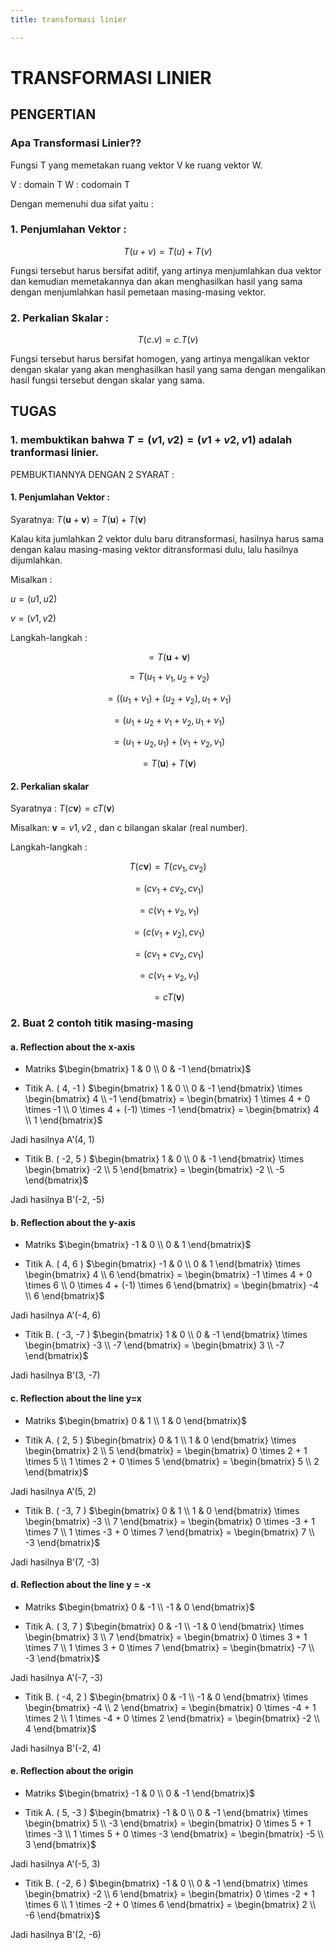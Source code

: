 ```yaml
---
title: transformasi linier

---
```


# TRANSFORMASI LINIER

## PENGERTIAN
### Apa Transformasi Linier??
Fungsi T yang memetakan ruang vektor V ke ruang vektor W.

V : domain T
W : codomain T 

Dengan memenuhi dua sifat yaitu : 
### 1. Penjumlahan Vektor :

$$T(u+v)=T(u)+T(v)$$

Fungsi tersebut harus bersifat aditif, yang artinya menjumlahkan dua vektor dan kemudian memetakannya dan akan menghasilkan hasil yang sama dengan menjumlahkan hasil pemetaan masing-masing vektor.

### 2. Perkalian Skalar :

$$T(c.v)=c.T (v)$$

Fungsi tersebut harus bersifat homogen, yang artinya mengalikan vektor dengan skalar yang akan menghasilkan hasil yang sama dengan mengalikan hasil fungsi tersebut dengan skalar yang sama.

## TUGAS

### 1. membuktikan bahwa $T =(v1,v2)=(v1+v2,v1)$ adalah tranformasi linier.

PEMBUKTIANNYA DENGAN 2 SYARAT : 
#### 1. Penjumlahan Vektor : 
Syaratnya: $T(\mathbf{u} + \mathbf{v}) = T(\mathbf{u}) + T(\mathbf{v})$

Kalau kita jumlahkan 2 vektor dulu baru ditransformasi, hasilnya harus sama dengan kalau masing-masing vektor ditransformasi dulu, lalu hasilnya dijumlahkan.

Misalkan : 

$u = (u1,u2)$

$v = (v1,v2)$

Langkah-langkah : 


$$=T (\mathbf{u}+\mathbf{v})$$

$$=T(u_1 + v_1, u_2 + v_2)$$

$$= ((u_1 + v_1) + (u_2 + v_2), u_1 + v_1)$$

$$= (u_1 + u_2 + v_1 + v_2, u_1 + v_1)$$

$$= (u_1 + u_2, u_1) + (v_1 + v_2, v_1)$$

$$= T(\mathbf{u}) + T(\mathbf{v})$$

#### 2. Perkalian skalar
Syaratnya : $T(c\mathbf{v})=cT (\mathbf{v})$

Misalkan: 
$\mathbf{v} = v1 , v2$
, dan c bilangan skalar (real number).

Langkah-langkah : 

$$T(c \mathbf{v}) = T(c v_1, c v_2)$$

$$= (c v_1 + c v_2, c v_1)$$

$$= c (v_1 + v_2, v_1)$$

$$= (c (v_1 + v_2), c v_1)$$

$$= (c v_1 + c v_2, c v_1)$$

$$= c (v_1 + v_2, v_1)$$

$$= c T(\mathbf{v})$$

### 2. Buat 2 contoh titik masing-masing

#### a. Reflection about the x-axis
- Matriks
$\begin{bmatrix}
1 & 0 \\
0 & -1
\end{bmatrix}$

- Titik A. ( 4, -1 )
$\begin{bmatrix}
1 & 0 \\
0 & -1
\end{bmatrix}
\times
\begin{bmatrix}
4 \\
-1
\end{bmatrix}
=
\begin{bmatrix}
1 \times 4 + 0 \times -1 \\
0 \times 4 + (-1) \times -1
\end{bmatrix}
=
\begin{bmatrix}
4 \\
1
\end{bmatrix}$

Jadi hasilnya A'(4, 1)

- Titik B. ( -2, 5 )
$\begin{bmatrix}
1 & 0 \\
0 & -1
\end{bmatrix}
\times
\begin{bmatrix}
-2 \\
5
\end{bmatrix}
=
\begin{bmatrix}
-2 \\
-5
\end{bmatrix}$

Jadi hasilnya B'(-2, -5)

#### b. Reflection about the y-axis
- Matriks
$\begin{bmatrix}
-1 & 0 \\
0 & 1
\end{bmatrix}$

- Titik A. ( 4, 6 )
$\begin{bmatrix}
-1 & 0 \\
0 & 1
\end{bmatrix}
\times
\begin{bmatrix}
4 \\
6
\end{bmatrix}
=
\begin{bmatrix}
-1 \times 4 + 0 \times 6 \\
0 \times 4 + (-1) \times 6
\end{bmatrix}
=
\begin{bmatrix}
-4 \\
6
\end{bmatrix}$

Jadi hasilnya A'(-4, 6)

- Titik B. ( -3, -7 )
$\begin{bmatrix}
1 & 0 \\
0 & -1
\end{bmatrix}
\times
\begin{bmatrix}
-3 \\
-7
\end{bmatrix}
=
\begin{bmatrix}
3 \\
-7
\end{bmatrix}$

Jadi hasilnya B'(3, -7)

#### c. Reflection about the line y=x
- Matriks
$\begin{bmatrix}
0 & 1 \\
1 & 0
\end{bmatrix}$

- Titik A. ( 2, 5 )
$\begin{bmatrix}
0 & 1 \\
1 & 0
\end{bmatrix}
\times
\begin{bmatrix}
2 \\
5
\end{bmatrix}
=
\begin{bmatrix}
0 \times 2 + 1 \times 5 \\
1 \times 2 + 0 \times 5
\end{bmatrix}
=
\begin{bmatrix}
5 \\
2
\end{bmatrix}$

Jadi hasilnya A'(5, 2)

- Titik B. ( -3, 7 )
$\begin{bmatrix}
0 & 1 \\
1 & 0
\end{bmatrix}
\times
\begin{bmatrix}
-3 \\
7
\end{bmatrix}
=
\begin{bmatrix}
0 \times -3 + 1 \times 7 \\
1 \times -3 + 0 \times 7
\end{bmatrix}
=
\begin{bmatrix}
7 \\
-3
\end{bmatrix}$

Jadi hasilnya B'(7, -3)

#### d. Reflection about the line y = -x
- Matriks
$\begin{bmatrix}
0 & -1 \\
-1 & 0
\end{bmatrix}$

- Titik A. ( 3, 7 )
$\begin{bmatrix}
0 & -1 \\
-1 & 0
\end{bmatrix}
\times
\begin{bmatrix}
3 \\
7
\end{bmatrix}
=
\begin{bmatrix}
0 \times 3 + 1 \times 7 \\
1 \times 3 + 0 \times 7
\end{bmatrix}
=
\begin{bmatrix}
-7 \\
-3
\end{bmatrix}$

Jadi hasilnya A'(-7, -3)

- Titik B. ( -4, 2 )
$\begin{bmatrix}
0 & -1 \\
-1 & 0
\end{bmatrix}
\times
\begin{bmatrix}
-4 \\
2
\end{bmatrix}
=
\begin{bmatrix}
0 \times -4 + 1 \times 2 \\
1 \times -4 + 0 \times 2
\end{bmatrix}
=
\begin{bmatrix}
-2 \\
4
\end{bmatrix}$

Jadi hasilnya B'(-2, 4)

#### e. Reflection about the origin
- Matriks
$\begin{bmatrix}
-1 & 0 \\
0 & -1
\end{bmatrix}$

- Titik A. ( 5, -3 )
$\begin{bmatrix}
-1 & 0 \\
0 & -1
\end{bmatrix}
\times
\begin{bmatrix}
5 \\
-3
\end{bmatrix}
=
\begin{bmatrix}
0 \times 5 + 1 \times -3 \\
1 \times 5 + 0 \times -3
\end{bmatrix}
=
\begin{bmatrix}
-5 \\
3
\end{bmatrix}$

Jadi hasilnya A'(-5, 3)

- Titik B. ( -2, 6 )
$\begin{bmatrix}
-1 & 0 \\
0 & -1
\end{bmatrix}
\times
\begin{bmatrix}
-2 \\
6
\end{bmatrix}
=
\begin{bmatrix}
0 \times -2 + 1 \times 6 \\
1 \times -2 + 0 \times 6
\end{bmatrix}
=
\begin{bmatrix}
2 \\
-6
\end{bmatrix}$

Jadi hasilnya B'(2, -6)
